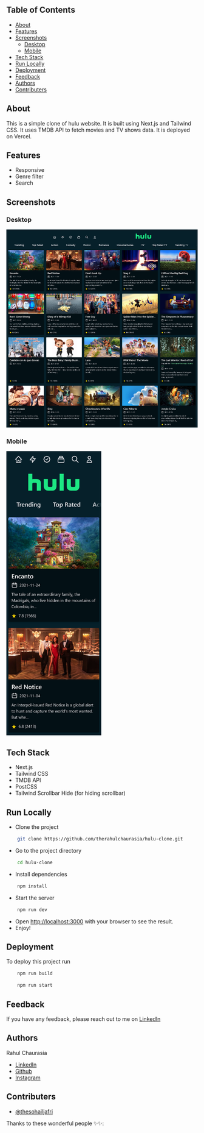 <!-- help me with readme -->

## Table of Contents

- [About](#about)
- [Features](#features)
- [Screenshots](#screenshots)
  - [Desktop](#home-screen)
  - [Mobile](#mobile)
- [Tech Stack](#tech-stack)
- [Run Locally](#run-locally)
- [Deployment](#deployment)
- [Feedback](#feedback)
- [Authors](#authors)
- [Contributers](#contributers)

## About

This is a simple clone of hulu website. It is built using Next.js and Tailwind CSS. It uses TMDB API to fetch movies and TV shows data. It is deployed on Vercel.

## Features

- Responsive
- Genre filter
- Search

## Screenshots

### Desktop

![image](./readme/d.png)

### Mobile

<img src="./readme/m.png" width="250"/>

## Tech Stack

- Next.js
- Tailwind CSS
- TMDB API
- PostCSS
- Tailwind Scrollbar Hide (for hiding scrollbar)

## Run Locally

- Clone the project

```bash
	git clone https://github.com/therahulchaurasia/hulu-clone.git
```

- Go to the project directory

```bash
	cd hulu-clone
```

- Install dependencies

```bash
	npm install
```

- Start the server

```bash
	npm run dev
```

- Open [http://localhost:3000](http://localhost:3000) with your browser to see the result.
- Enjoy!

## Deployment

To deploy this project run

```bash
	npm run build
```

```bash
	npm run start
```

## Feedback

If you have any feedback, please reach out to me on [LinkedIn](https://linkedin.com/in/rahul-chaurasia-b60b4524b/)

## Authors

Rahul Chaurasia

- [LinkedIn](https://linkedin.com/in/rahul-chaurasia-b60b4524b/)
- [Github](https://github.com/therahulchaurasia/)
- [Instagram](https://www.instagram.com/rahulc_3/)

## Contributers

- [@thesohailjafri](https://github.com/thesohailjafri/)

Thanks to these wonderful people ✨✨:
